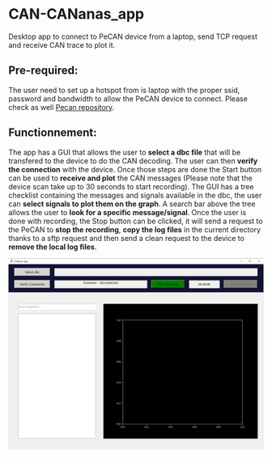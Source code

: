 # CAN-CANanas_app
Desktop app to connect to PeCAN device from a laptop, send TCP request and receive CAN trace to plot it.

## Pre-required:
The user need to set up a hotspot from is laptop with the proper ssid, password and bandwidth to allow the PeCAN device to connect.
Please check as well [Pecan repository](https://github.com/Pierre-Cng/CAN-PeCAN_device).

## Functionnement:
The app has a GUI that allows the user to **select a dbc file** that will be transfered to the device to do the CAN decoding. The user can then **verify the connection** with the device. Once those steps are done the Start button can be used to **receive and plot** the CAN messages (Please note that the device scan take up to 30 seconds to start recording). The GUI has a tree checklist containing the messages and signals available in the dbc, the user can **select signals to plot them on the graph**. A search bar above the tree allows the user to **look for a specific message/signal**. Once the user is done with recording, the Stop button can be clicked, it will send a request to the PeCAN to **stop the recording**, **copy the log files** in the current directory thanks to a sftp request and then send a clean request to the device to **remove the local log files**. 

![GUI illustration](GUI_illustration.png "GUI illustration")